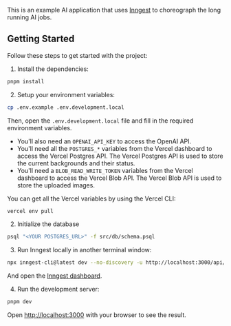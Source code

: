 This is an example AI application that uses [Inngest](https://www.inngest.com/) to choreograph the long running AI jobs.

## Getting Started

Follow these steps to get started with the project:

1. Install the dependencies:

```bash
pnpm install
```

2. Setup your environment variables:

```bash
cp .env.example .env.development.local
```

Then, open the `.env.development.local` file and fill in the required environment variables.

- You'll also need an `OPENAI_API_KEY` to access the OpenAI API.
- You'll need all the `POSTGRES_*` variables from the Vercel dashboard to access the Vercel Postgres API. The Vercel Postgres API is used to store the current backgrounds and their status.
- You'll need a `BLOB_READ_WRITE_TOKEN` variables from the Vercel dashboard to access the Vercel Blob API. The Vercel Blob API is used to store the uploaded images.

You can get all the Vercel variables by using the Vercel CLI:

```bash
vercel env pull
```

2. Initialize the database

```bash
psql "<YOUR POSTGRES_URL>" -f src/db/schema.psql
```

3. Run Inngest locally in another terminal window:

```bash
npx inngest-cli@latest dev --no-discovery -u http://localhost:3000/api/inngest
```

And open the [Inngest dashboard](http://127.0.0.1:8288/stream).

4. Run the development server:

```bash
pnpm dev
```

Open [http://localhost:3000](http://localhost:3000) with your browser to see the result.
